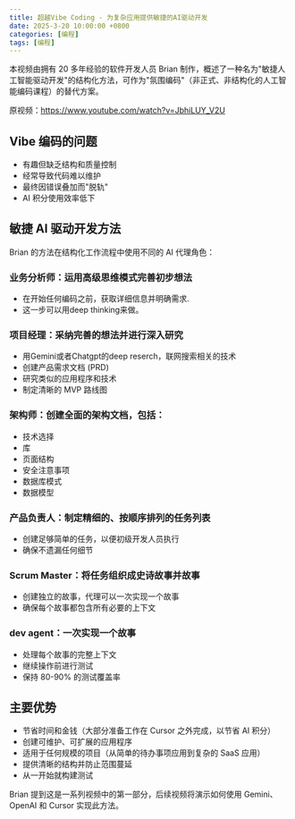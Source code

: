 ```yaml
---
title: 超越Vibe Coding - 为复杂应用提供敏捷的AI驱动开发
date: 2025-3-20 10:00:00 +0800
categories: [编程]
tags: [编程] 
---
```


本视频由拥有 20 多年经验的软件开发人员 Brian 制作，概述了一种名为"敏捷人工智能驱动开发"的结构化方法，可作为"氛围编码"（非正式、非结构化的人工智能编码课程）的替代方案。

原视频：<https://www.youtube.com/watch?v=JbhiLUY_V2U>

## Vibe 编码的问题

- 有趣但缺乏结构和质量控制
- 经常导致代码难以维护
- 最终因错误叠加而"脱轨"
- AI 积分使用效率低下

## 敏捷 AI 驱动开发方法

Brian 的方法在结构化工作流程中使用不同的 AI 代理角色：

### 业务分析师：运用高级思维模式完善初步想法
- 在开始任何编码之前，获取详细信息并明确需求.
- 这一步可以用deep thinking来做。

### 项目经理：采纳完善的想法并进行深入研究
- 用Gemini或者Chatgpt的deep reserch，联网搜索相关的技术
- 创建产品需求文档 (PRD)
- 研究类似的应用程序和技术
- 制定清晰的 MVP 路线图

### 架构师：创建全面的架构文档，包括：
- 技术选择
- 库
- 页面结构
- 安全注意事项
- 数据库模式
- 数据模型

### 产品负责人：制定精细的、按顺序排列的任务列表
- 创建足够简单的任务，以便初级开发人员执行
- 确保不遗漏任何细节

### Scrum Master：将任务组织成史诗故事并故事
- 创建独立的故事，代理可以一次实现一个故事
- 确保每个故事都包含所有必要的上下文

### dev agent：一次实现一个故事
- 处理每个故事的完整上下文
- 继续操作前进行测试
- 保持 80-90% 的测试覆盖率

## 主要优势

- 节省时间和金钱（大部分准备工作在 Cursor 之外完成，以节省 AI 积分）
- 创建可维护、可扩展的应用程序
- 适用于任何规模的项目（从简单的待办事项应用到复杂的 SaaS 应用）
- 提供清晰的结构并防止范围蔓延
- 从一开始就构建测试

Brian 提到这是一系列视频中的第一部分，后续视频将演示如何使用 Gemini、OpenAI 和 Cursor 实现此方法。